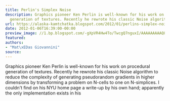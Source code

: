 ```yaml
---
title: Perlin's Simplex Noise
description: Graphics pioneer Ken Perlin is well-known for his work on procedural
  generation of textures. Recently he rewrote his classic Noise algorithm...
url: https://alaska-kamtchatka.blogspot.com/2012/01/perlins-simplex-noise.html
date: 2012-01-06T16:39:00-00:00
preview_image: //1.bp.blogspot.com/-gXpVR4Hw4To/TwcgQ7nguxI/AAAAAAAAAQ8/_h5VGb2YKN4/w1200-h630-p-k-no-nu/basisvec.png
featured:
authors:
- "Mat\xEDas Giovannini"
source:
---
```


Graphics pioneer Ken Perlin is well-known for his work on procedural generation of textures. Recently he rewrote his classic Noise algorithm to reduce the complexity of generating pseudorandom gradients in higher dimensions by transforming a problem on N-cells to one on N-simplices. I couldn't find on his NYU home page a write-up by his own hand; apparently the only implementation exists in his 
